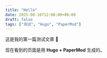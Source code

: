 ```yaml
---
title: "Hello"
date: 2025-08-16T12:00:00+08:00
draft: false
tags: ["测试", "Hugo", "PaperMod"]
---
```


这是我的第一篇测试文章 🎉  

现在看到的页面是用 **Hugo + PaperMod** 生成的。
